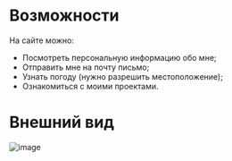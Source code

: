 # Возможности
На сайте можно:
* Посмотреть персональную информацию обо мне;
* Отправить мне на почту письмо;
* Узнать погоду (нужно разрешить местоположение);
* Ознакомиться с моими проектами.
# Внешний вид
![image](https://github.com/d1magine/my-website/assets/82451955/9887dd8e-9ca7-45e3-bc4f-a3205a3e95a7)


